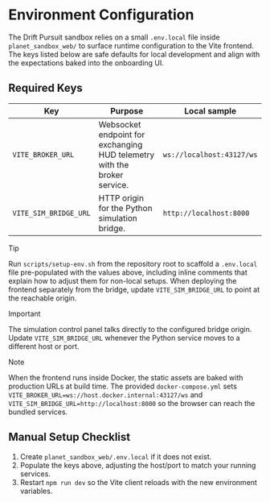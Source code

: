 # Environment Configuration

The Drift Pursuit sandbox relies on a small `.env.local` file inside `planet_sandbox_web/` to surface runtime configuration to the Vite frontend. The keys listed below are safe defaults for local development and align with the expectations baked into the onboarding UI.

## Required Keys

| Key | Purpose | Local sample |
| --- | --- | --- |
| `VITE_BROKER_URL` | Websocket endpoint for exchanging HUD telemetry with the broker service. | `ws://localhost:43127/ws` |
| `VITE_SIM_BRIDGE_URL` | HTTP origin for the Python simulation bridge. | `http://localhost:8000` |

> [!TIP]
> Run `scripts/setup-env.sh` from the repository root to scaffold a `.env.local` file pre-populated with the values above, including inline comments that explain how to adjust them for non-local setups. When deploying the frontend separately from the bridge, update `VITE_SIM_BRIDGE_URL` to point at the reachable origin.

> [!IMPORTANT]
> The simulation control panel talks directly to the configured bridge origin. Update `VITE_SIM_BRIDGE_URL` whenever the Python service moves to a different host or port.

> [!NOTE]
> When the frontend runs inside Docker, the static assets are baked with production URLs at build time. The provided `docker-compose.yml` sets `VITE_BROKER_URL=ws://host.docker.internal:43127/ws` and `VITE_SIM_BRIDGE_URL=http://localhost:8000` so the browser can reach the bundled services.

## Manual Setup Checklist

1. Create `planet_sandbox_web/.env.local` if it does not exist.
2. Populate the keys above, adjusting the host/port to match your running services.
3. Restart `npm run dev` so the Vite client reloads with the new environment variables.
